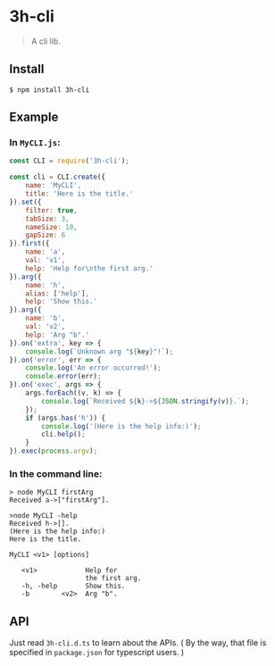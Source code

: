 # 3h-cli
> A cli lib.

## Install
```
$ npm install 3h-cli
```

## Example
### In `MyCLI.js`:
```javascript
const CLI = require('3h-cli');

const cli = CLI.create({
    name: 'MyCLI',
    title: 'Here is the title.'
}).set({
    filter: true,
    tabSize: 3,
    nameSize: 10,
    gapSize: 6
}).first({
    name: 'a',
    val: 'v1',
    help: 'Help for\nthe first arg.'
}).arg({
    name: 'h',
    alias: ['help'],
    help: 'Show this.'
}).arg({
    name: 'b',
    val: 'v2',
    help: 'Arg "b".'
}).on('extra', key => {
    console.log(`Unknown arg "${key}"!`);
}).on('error', err => {
    console.log('An error occurred!');
    console.error(err);
}).on('exec', args => {
    args.forEach((v, k) => {
        console.log(`Received ${k}->${JSON.stringify(v)}.`);
    });
    if (args.has('h')) {
        console.log('(Here is the help info:)');
        cli.help();
    }
}).exec(process.argv);
```
### In the command line:
```
> node MyCLI firstArg
Received a->["firstArg"].

>node MyCLI -help
Received h->[].
(Here is the help info:)
Here is the title.

MyCLI <v1> [options]

   <v1>            Help for
                   the first arg.
   -h, -help       Show this.
   -b        <v2>  Arg "b".

```

## API
Just read `3h-cli.d.ts` to learn about the APIs. ( By the way, that file is specified in `package.json` for typescript users. )